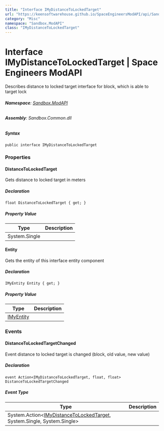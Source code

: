 ```yaml
---
title: "Interface IMyDistanceToLockedTarget"
url: "https://keensoftwarehouse.github.io/SpaceEngineersModAPI/api/Sandbox.ModAPI.IMyDistanceToLockedTarget.html"
category: "Misc"
namespace: "Sandbox.ModAPI"
class: "IMyDistanceToLockedTarget"
---
```


# Interface IMyDistanceToLockedTarget | Space Engineers ModAPI

Describes distance to locked target interface for block, which is able to target lock

###### **Namespace**: [Sandbox.ModAPI](https://keensoftwarehouse.github.io/SpaceEngineersModAPI/api/Sandbox.ModAPI.html)

###### **Assembly**: Sandbox.Common.dll

##### Syntax

```
public interface IMyDistanceToLockedTarget
```

### Properties

#### DistanceToLockedTarget

Gets distance to locked target in meters

##### Declaration

```
float DistanceToLockedTarget { get; }
```

##### Property Value

| Type | Description |
| --- | --- |
| System.Single |     |

#### Entity

Gets the entity of this interface entity component

##### Declaration

```
IMyEntity Entity { get; }
```

##### Property Value

| Type | Description |
| --- | --- |
| [IMyEntity](https://keensoftwarehouse.github.io/SpaceEngineersModAPI/api/VRage.ModAPI.IMyEntity.html) |     |

### Events

#### DistanceToLockedTargetChanged

Event distance to locked target is changed (block, old value, new value)

##### Declaration

```
event Action<IMyDistanceToLockedTarget, float, float> DistanceToLockedTargetChanged
```

##### Event Type

| Type | Description |
| --- | --- |
| System.Action<[IMyDistanceToLockedTarget](https://keensoftwarehouse.github.io/SpaceEngineersModAPI/api/Sandbox.ModAPI.IMyDistanceToLockedTarget.html), System.Single, System.Single\> |     |